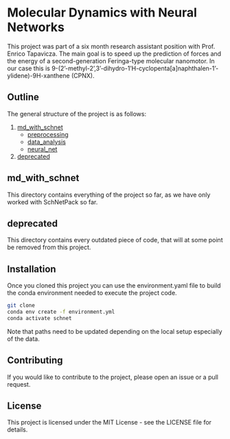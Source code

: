 # Molecular Dynamics with Neural Networks

This project was part of a six month research assistant position with Prof. Enrico Tapavicza. The main goal is to speed up the prediction of forces and the energy of a second-generation Feringa-type molecular nanomotor. In our case this is 9-(2’-methyl-2’,3’-dihydro-1’H-cyclopenta[a]naphthalen-1’-ylidene)-9H-xanthene (CPNX). 

## Outline

The general structure of the project is as follows:

1. [md_with_schnet](#md_with_schnet)
   - [preprocessing](#preprocessing)
   - [data_analysis](#data_analysis)
   - [neural_net](#neural_net)
2. [deprecated](#deprecated)

## md_with_schnet

This directory contains everything of the project so far, as we have only worked with SchNetPack so far. 


## deprecated

This directory contains every outdated piece of code, that will at some point be removed from this project.


## Installation

Once you cloned this project you can use the environment.yaml file to build the conda environment needed to execute the project code.


```bash
git clone
conda env create -f environment.yml
conda activate schnet
```

Note that paths need to be updated depending on the local setup especially of the data. 

## Contributing

If you would like to contribute to the project, please open an issue or a pull request.

## License

This project is licensed under the MIT License - see the LICENSE file for details.

